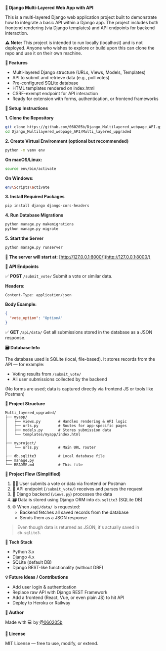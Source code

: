 **🔩 Django Multi-Layered Web App with API**

This is a multi-layered Django web application project built to demonstrate how to integrate a basic API within a Django app. The project includes both frontend rendering (via Django templates) and API endpoints for backend interaction.

**⚠️ Note:** This project is intended to run locally (localhost) and is not deployed.
Anyone who wishes to explore or build upon this can clone the repo and use it on their own machine.

**🚀 Features**

- Multi-layered Django structure (URLs, Views, Models, Templates)
- API to submit and retrieve data (e.g., poll votes)
- Pre-configured SQLite database
- HTML templates rendered on index.html
- CSRF-exempt endpoint for API interaction
- Ready for extension with forms, authentication, or frontend frameworks

**💠 Setup Instructions**

**1. Clone the Repository**
```bash
git clone https://github.com/060205b/Django_Multilayered_webpage_API.git
cd Django_Multilayered_webpage_API/Multi_layered_upgraded
```

**2. Create Virtual Environment (optional but recommended)**
```bash
python -m venv env
```
**On macOS/Linux:**
```bash
source env/bin/activate
```
**On Windows:**
```bash
env\Scripts\activate
```

**3. Install Required Packages**
```bash
pip install django django-cors-headers
```

**4. Run Database Migrations**
```bash
python manage.py makemigrations
python manage.py migrate
```

**5. Start the Server**
```bash
python manage.py runserver
```

📍 **The server will start at:** [http://127.0.0.1:8000/](http://127.0.0.1:8000/)

**📱 API Endpoints**

✅ **POST** `/submit_vote/`
Submit a vote or similar data.

**Headers:**
```http
Content-Type: application/json
```

**Body Example:**
```json
{
  "vote_option": "OptionA"
}
```

✅ **GET** `/api/data/`
Get all submissions stored in the database as a JSON response.

**🗃️ Database Info**

The database used is SQLite (local, file-based).
It stores records from the API — for example:
- Voting results from `/submit_vote/`
- All user submissions collected by the backend

(No forms are used; data is captured directly via frontend JS or tools like Postman)

**📁 Project Structure**
```
Multi_layered_upgraded/
├── myapp/
│   ├── views.py        # Handles rendering & API logic
│   ├── urls.py         # Routes for app-specific pages
│   ├── models.py       # Stores submission data
│   └── templates/myapp/index.html
│
├── myproject/
│   └── urls.py         # Main URL router
│
├── db.sqlite3          # Local database file
├── manage.py
└── README.md           # This file
```

**🔄 Project Flow (Simplified)**

1. 🧑‍💻 User submits a vote or data via frontend or Postman
2. 🔁 API endpoint (`/submit_vote/`) receives and parses the request
3. 🧠 Django backend (`views.py`) processes the data
4. 🗃️ Data is stored using Django ORM into `db.sqlite3` (SQLite DB)
5. 🌐 When `/api/data/` is requested:
   - Backend fetches all saved records from the database
   - Sends them as a JSON response

> Even though data is returned as JSON, it's actually saved in `db.sqlite3`.

**🔧 Tech Stack**

- Python 3.x
- Django 4.x
- SQLite (default DB)
- Django REST-like functionality (without DRF)

**💡 Future Ideas / Contributions**

- Add user login & authentication
- Replace raw API with Django REST Framework
- Add a frontend (React, Vue, or even plain JS) to hit API
- Deploy to Heroku or Railway

**🙌 Author**

Made with 💻 by [@060205b](https://github.com/060205b)

**📄 License**

MIT License — free to use, modify, or extend.

